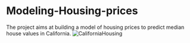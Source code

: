 # Modeling-Housing-prices
The project aims at building a model of housing prices to predict median house values in California.
![CaliforniaHousing](https://raw.githubusercontent.com/ageron/handson-ml2/master/images/end_to_end_project/california.png)
